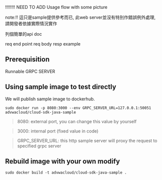 
!!!!!!!! NEED TO ADD Usage flow with some 
picture

note:!! 這只是sample提供參考而已, 此web server並沒有特別作錯誤例外處理, 請開發者依據實際情況實作

列個簡單的api doc

req end point
req body
resp example

## Prerequisition

Runnable GRPC SERVER

## Using sample image to test directly
We will publish sample image to dockerhub.

```
sudo docker run -p 8080:3000 --env GRPC_SERVER_URL=127.0.0.1:50051 advwacloud/cloud-sdk-java-sample
```

>8080: external port, you can change this value by yourself

>3000: internal port (fixed value in code)

> GRPC_SERVER_URL: this http sample server will proxy the request to specified grpc server

## Rebuild image with your own modify
```
sudo docker build -t advwacloud/cloud-sdk-java-sample .
```




